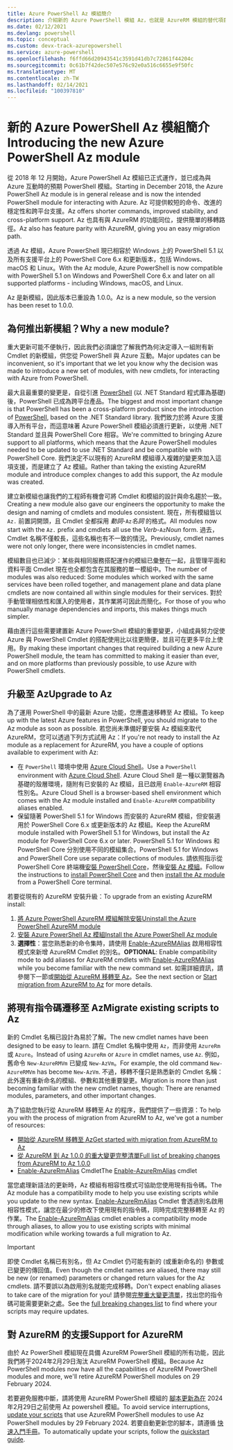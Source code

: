 ```yaml
---
title: Azure PowerShell Az 模組簡介
description: 介紹新的 Azure PowerShell 模組 Az，也就是 AzureRM 模組的替代項目。
ms.date: 02/12/2021
ms.devlang: powershell
ms.topic: conceptual
ms.custom: devx-track-azurepowershell
ms.service: azure-powershell
ms.openlocfilehash: f6ffd66d20943541c3591d41db7c72861f44204c
ms.sourcegitcommit: 0c61b7f42dec507e576c92e0a516c6655e9f50fc
ms.translationtype: MT
ms.contentlocale: zh-TW
ms.lasthandoff: 02/14/2021
ms.locfileid: "100397810"
---
```

# <a name="introducing-the-new-azure-powershell-az-module"></a><span data-ttu-id="8cfc9-103">新的 Azure PowerShell Az 模組簡介</span><span class="sxs-lookup"><span data-stu-id="8cfc9-103">Introducing the new Azure PowerShell Az module</span></span>

<span data-ttu-id="8cfc9-104">從 2018 年 12 月開始，Azure PowerShell Az 模組已正式運作，並已成為與 Azure 互動時的預期 PowerShell 模組。</span><span class="sxs-lookup"><span data-stu-id="8cfc9-104">Starting in December 2018, the Azure PowerShell Az module is in general release and is now the intended PowerShell module for interacting with Azure.</span></span> <span data-ttu-id="8cfc9-105">Az 可提供較短的命令、改進的穩定性和跨平台支援。</span><span class="sxs-lookup"><span data-stu-id="8cfc9-105">Az offers shorter commands, improved stability, and cross-platform support.</span></span> <span data-ttu-id="8cfc9-106">Az 也具有與 AzureRM 的功能同位，提供簡單的移轉路徑。</span><span class="sxs-lookup"><span data-stu-id="8cfc9-106">Az also has feature parity with AzureRM, giving you an easy migration path.</span></span>

<span data-ttu-id="8cfc9-107">透過 Az 模組，Azure PowerShell 現已相容於 Windows 上的 PowerShell 5.1 以及所有支援平台上的 PowerShell Core 6.x 和更新版本，包括 Windows、macOS 和 Linux。</span><span class="sxs-lookup"><span data-stu-id="8cfc9-107">With the Az module, Azure PowerShell is now compatible with PowerShell 5.1 on Windows and PowerShell Core 6.x and later on all supported platforms - including Windows, macOS, and Linux.</span></span>

<span data-ttu-id="8cfc9-108">Az 是新模組，因此版本已重設為 1.0.0。</span><span class="sxs-lookup"><span data-stu-id="8cfc9-108">Az is a new module, so the version has been reset to 1.0.0.</span></span>

## <a name="why-a-new-module"></a><span data-ttu-id="8cfc9-109">為何推出新模組？</span><span class="sxs-lookup"><span data-stu-id="8cfc9-109">Why a new module?</span></span>

<span data-ttu-id="8cfc9-110">重大更新可能不便執行，因此我們必須讓您了解我們為何決定導入一組附有新 Cmdlet 的新模組，供您從 PowerShell 與 Azure 互動。</span><span class="sxs-lookup"><span data-stu-id="8cfc9-110">Major updates can be inconvenient, so it's important that we let you know why the decision was made to introduce a new set of modules, with new cmdlets, for interacting with Azure from PowerShell.</span></span>

<span data-ttu-id="8cfc9-111">最大且最重要的變更是，自從引進 [PowerShell](/powershell/scripting/overview) (以 .NET Standard 程式庫為基礎) 後，PowerShell 已成為跨平台產品。</span><span class="sxs-lookup"><span data-stu-id="8cfc9-111">The biggest and most important change is that PowerShell has been a cross-platform product since the introduction of [PowerShell](/powershell/scripting/overview), based on the .NET Standard library.</span></span>
<span data-ttu-id="8cfc9-112">我們致力於將 Azure 支援導入所有平台，而這意味著 Azure PowerShell 模組必須進行更新，以使用 .NET Standard 並且與 PowerShell Core 相容。</span><span class="sxs-lookup"><span data-stu-id="8cfc9-112">We're committed to bringing Azure support to all platforms, which means that the Azure PowerShell modules needed to be updated to use .NET Standard and be compatible with PowerShell Core.</span></span> <span data-ttu-id="8cfc9-113">我們決定不以現有的 AzureRM 模組導入複雜的變更來加入這項支援，而是建立了 Az 模組。</span><span class="sxs-lookup"><span data-stu-id="8cfc9-113">Rather than taking the existing AzureRM module and introduce complex changes to add this support, the Az module was created.</span></span>

<span data-ttu-id="8cfc9-114">建立新模組也讓我們的工程師有機會可將 Cmdlet 和模組的設計與命名趨於一致。</span><span class="sxs-lookup"><span data-stu-id="8cfc9-114">Creating a new module also gave our engineers the opportunity to make the design and naming of cmdlets and modules consistent.</span></span> <span data-ttu-id="8cfc9-115">現在，所有模組皆以 `Az.` 前置詞開頭，且 Cmdlet 全都採用 _動詞_-`Az`_名詞_ 的格式。</span><span class="sxs-lookup"><span data-stu-id="8cfc9-115">All modules now start with the `Az.` prefix and cmdlets all use the _Verb_-`Az`_Noun_ form.</span></span> <span data-ttu-id="8cfc9-116">過去，Cmdlet 名稱不僅較長，這些名稱也有不一致的情況。</span><span class="sxs-lookup"><span data-stu-id="8cfc9-116">Previously, cmdlet names were not only longer, there were inconsistencies in cmdlet names.</span></span>

<span data-ttu-id="8cfc9-117">模組數目也已減少：某些與相同服務搭配運作的模組已彙整在一起，且管理平面和資料平面 Cmdlet 現在也全都包含在其服務的單一模組中。</span><span class="sxs-lookup"><span data-stu-id="8cfc9-117">The number of modules was also reduced: Some modules which worked with the same services have been rolled together, and management plane and data plane cmdlets are now contained all within single modules for their services.</span></span> <span data-ttu-id="8cfc9-118">對於手動管理相依性和匯入的使用者，其作業將可因此而簡化。</span><span class="sxs-lookup"><span data-stu-id="8cfc9-118">For those of you who manually manage dependencies and imports, this makes things much simpler.</span></span>

<span data-ttu-id="8cfc9-119">藉由進行這些需要建置新 Azure PowerShell 模組的重要變更，小組成員努力促使 Azure 與 PowerShell Cmdlet 的搭配使用比以往更簡便，並且可在更多平台上使用。</span><span class="sxs-lookup"><span data-stu-id="8cfc9-119">By making these important changes that required building a new Azure PowerShell module, the team has committed to making it easier than ever, and on more platforms than previously possible, to use Azure with PowerShell cmdlets.</span></span>

## <a name="upgrade-to-az"></a><span data-ttu-id="8cfc9-120">升級至 Az</span><span class="sxs-lookup"><span data-stu-id="8cfc9-120">Upgrade to Az</span></span>

<span data-ttu-id="8cfc9-121">為了運用 PowerShell 中的最新 Azure 功能，您應盡速移轉至 Az 模組。</span><span class="sxs-lookup"><span data-stu-id="8cfc9-121">To keep up with the latest Azure features in PowerShell, you should migrate to the Az module as soon as possible.</span></span> <span data-ttu-id="8cfc9-122">若您尚未準備好要安裝 Az 模組來取代 AzureRM，您可以透過下列方式試用 Az：</span><span class="sxs-lookup"><span data-stu-id="8cfc9-122">If you're not ready to install the Az module as a replacement for AzureRM, you have a couple of options available to experiment with Az:</span></span>

* <span data-ttu-id="8cfc9-123">在 `PowerShell` 環境中使用 [Azure Cloud Shell](/azure/cloud-shell/overview)。</span><span class="sxs-lookup"><span data-stu-id="8cfc9-123">Use a `PowerShell` environment with [Azure Cloud Shell](/azure/cloud-shell/overview).</span></span> <span data-ttu-id="8cfc9-124">Azure Cloud Shell 是一種以瀏覽器為基礎的殼層環境，隨附有已安裝的 Az 模組，且已啟用 `Enable-AzureRM` 相容性別名。</span><span class="sxs-lookup"><span data-stu-id="8cfc9-124">Azure Cloud Shell is a browser-based shell environment which comes with the Az module installed and `Enable-AzureRM` compatibility aliases enabled.</span></span>
* <span data-ttu-id="8cfc9-125">保留隨著 PowerShell 5.1 for Windows 而安裝的 AzureRM 模組，但安裝適用於 PowerShell Core 6.x 或更新版本的 Az 模組。</span><span class="sxs-lookup"><span data-stu-id="8cfc9-125">Keep the AzureRM module installed with PowerShell 5.1 for Windows, but install the Az module for PowerShell Core 6.x or later.</span></span> <span data-ttu-id="8cfc9-126">PowerShell 5.1 for Windows 和 PowerShell Core 分別使用不同的模組集合。</span><span class="sxs-lookup"><span data-stu-id="8cfc9-126">PowerShell 5.1 for Windows and PowerShell Core use separate collections of modules.</span></span> <span data-ttu-id="8cfc9-127">請依照指示從 PowerShell Core 終端機[安裝 PowerShell Core](/powershell/scripting/install/installing-powershell-core-on-windows)，然後[安裝 Az 模組](install-az-ps.md)。</span><span class="sxs-lookup"><span data-stu-id="8cfc9-127">Follow the instructions to [install PowerShell Core](/powershell/scripting/install/installing-powershell-core-on-windows) and then [install the Az module](install-az-ps.md) from a PowerShell Core terminal.</span></span>

<span data-ttu-id="8cfc9-128">若要從現有的 AzureRM 安裝升級：</span><span class="sxs-lookup"><span data-stu-id="8cfc9-128">To upgrade from an existing AzureRM install:</span></span>

1. [<span data-ttu-id="8cfc9-129">將 Azure PowerShell AzureRM 模組解除安裝</span><span class="sxs-lookup"><span data-stu-id="8cfc9-129">Uninstall the Azure PowerShell AzureRM module</span></span>](/powershell/azure/uninstall-az-ps#uninstall-the-azurerm-module)
2. [<span data-ttu-id="8cfc9-130">安裝 Azure PowerShell Az 模組</span><span class="sxs-lookup"><span data-stu-id="8cfc9-130">Install the Azure PowerShell Az module</span></span>](install-az-ps.md)
3. <span data-ttu-id="8cfc9-131">**選擇性**：當您熟悉新的命令集時，請使用 [Enable-AzureRMAlias](/powershell/module/az.accounts/enable-azurermalias) 啟用相容性模式來新增 AzureRM Cmdlet 的別名。</span><span class="sxs-lookup"><span data-stu-id="8cfc9-131">**OPTIONAL**: Enable compatibility mode to add aliases for AzureRM cmdlets with [Enable-AzureRMAlias](/powershell/module/az.accounts/enable-azurermalias) while you become familiar with the new command set.</span></span> <span data-ttu-id="8cfc9-132">如需詳細資訊，請參閱下一節或[開始從 AzureRM 移轉至 Az](migrate-from-azurerm-to-az.md)。</span><span class="sxs-lookup"><span data-stu-id="8cfc9-132">See the next section or [Start migration from AzureRM to Az](migrate-from-azurerm-to-az.md) for more details.</span></span>

## <a name="migrate-existing-scripts-to-az"></a><span data-ttu-id="8cfc9-133">將現有指令碼遷移至 Az</span><span class="sxs-lookup"><span data-stu-id="8cfc9-133">Migrate existing scripts to Az</span></span>

<span data-ttu-id="8cfc9-134">新的 Cmdlet 名稱已設計為易於了解。</span><span class="sxs-lookup"><span data-stu-id="8cfc9-134">The new cmdlet names have been designed to be easy to learn.</span></span> <span data-ttu-id="8cfc9-135">請在 Cmdlet 名稱中使用 `Az`，而非使用 `AzureRm` 或 `Azure`。</span><span class="sxs-lookup"><span data-stu-id="8cfc9-135">Instead of using `AzureRm` or `Azure` in cmdlet names, use `Az`.</span></span> <span data-ttu-id="8cfc9-136">例如，舊命令 `New-AzureRMVm` 已變成 `New-AzVm`。</span><span class="sxs-lookup"><span data-stu-id="8cfc9-136">For example, the old command `New-AzureRMVm` has become `New-AzVm`.</span></span>
<span data-ttu-id="8cfc9-137">不過，移轉不僅只是熟悉新的 Cmdlet 名稱：此外還有重新命名的模組、參數和其他重要變更。</span><span class="sxs-lookup"><span data-stu-id="8cfc9-137">Migration is more than just becoming familiar with the new cmdlet names, though: There are renamed modules, parameters, and other important changes.</span></span>

<span data-ttu-id="8cfc9-138">為了協助您執行從 AzureRM 移轉至 Az 的程序，我們提供了一些資源：</span><span class="sxs-lookup"><span data-stu-id="8cfc9-138">To help you with the process of migration from AzureRM to Az, we've got a number of resources:</span></span>

* [<span data-ttu-id="8cfc9-139">開始從 AzureRM 移轉至 Az</span><span class="sxs-lookup"><span data-stu-id="8cfc9-139">Get started with migration from AzureRM to Az</span></span>](migrate-from-azurerm-to-az.md)
* [<span data-ttu-id="8cfc9-140">從 AzureRM 到 Az 1.0.0 的重大變更完整清單</span><span class="sxs-lookup"><span data-stu-id="8cfc9-140">Full list of breaking changes from AzureRM to Az 1.0.0</span></span>](migrate-az-1.0.0.md)
* <span data-ttu-id="8cfc9-141">[Enable-AzureRmAlias](/powershell/module/az.accounts/enable-azurermalias) Cmdlet</span><span class="sxs-lookup"><span data-stu-id="8cfc9-141">The [Enable-AzureRmAlias](/powershell/module/az.accounts/enable-azurermalias) cmdlet</span></span>

<span data-ttu-id="8cfc9-142">當您處理新語法的更新時，Az 模組有相容性模式可協助您使用現有指令碼。</span><span class="sxs-lookup"><span data-stu-id="8cfc9-142">The Az module has a compatibility mode to help you use existing scripts while you update to the new syntax.</span></span> <span data-ttu-id="8cfc9-143">[Enable-AzureRmAlias](/powershell/module/az.accounts/enable-azurermalias) Cmdlet 會透過別名啟用相容性模式，讓您在最少的修改下使用現有的指令碼，同時完成完整移轉至 Az 的作業。</span><span class="sxs-lookup"><span data-stu-id="8cfc9-143">The [Enable-AzureRmAlias](/powershell/module/az.accounts/enable-azurermalias) cmdlet enables a compatibility mode through aliases, to allow you to use existing scripts with minimal modification while working towards a full migration to Az.</span></span>

> [!IMPORTANT]
> <span data-ttu-id="8cfc9-144">即使 Cmdlet 名稱已有別名，但 Az Cmdlet 仍可能有新的 (或重新命名的) 參數或已變更的傳回值。</span><span class="sxs-lookup"><span data-stu-id="8cfc9-144">Even though the cmdlet names are aliased, there may still be new (or renamed) parameters or changed return values for the Az cmdlets.</span></span> <span data-ttu-id="8cfc9-145">請不要誤以為啟用別名就能完成移轉。</span><span class="sxs-lookup"><span data-stu-id="8cfc9-145">Don't expect enabling aliases to take care of the migration for you!</span></span> <span data-ttu-id="8cfc9-146">請參閱[完整重大變更清單](migrate-az-1.0.0.md)，找出您的指令碼可能需要更新之處。</span><span class="sxs-lookup"><span data-stu-id="8cfc9-146">See the [full breaking changes list](migrate-az-1.0.0.md) to find where your scripts may require updates.</span></span>

## <a name="support-for-azurerm"></a><span data-ttu-id="8cfc9-147">對 AzureRM 的支援</span><span class="sxs-lookup"><span data-stu-id="8cfc9-147">Support for AzureRM</span></span>

<span data-ttu-id="8cfc9-148">由於 Az PowerShell 模組現在具備 AzureRM PowerShell 模組的所有功能，因此我們將于2024年2月29日淘汰 AzureRM PowerShell 模組。</span><span class="sxs-lookup"><span data-stu-id="8cfc9-148">Because Az PowerShell modules now have all the capabilities of AzureRM PowerShell modules and more, we'll retire AzureRM PowerShell modules on 29 February 2024.</span></span>

<span data-ttu-id="8cfc9-149">若要避免服務中斷，請將使用 AzureRM PowerShell 模組的 [腳本更新為在](https://aka.ms/azpsmigrate) 2024 年2月29日之前使用 Az powershell 模組。</span><span class="sxs-lookup"><span data-stu-id="8cfc9-149">To avoid service interruptions, [update your scripts](https://aka.ms/azpsmigrate) that use AzureRM PowerShell modules to use Az PowerShell modules by 29 February 2024.</span></span> <span data-ttu-id="8cfc9-150">若要自動更新您的腳本，請遵循 [快速入門手冊](/powershell/azure/quickstart-migrate-azurerm-to-az-automatically)。</span><span class="sxs-lookup"><span data-stu-id="8cfc9-150">To automatically update your scripts, follow the [quickstart guide](/powershell/azure/quickstart-migrate-azurerm-to-az-automatically).</span></span>
